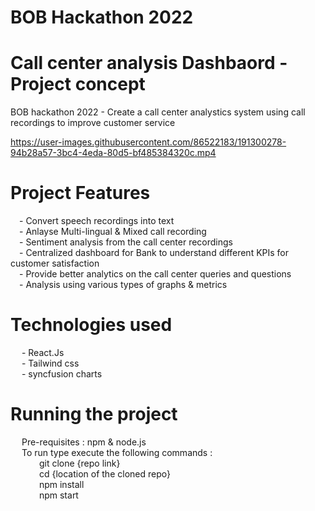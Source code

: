 # BOB Hackathon 2022

# Call center analysis Dashbaord - Project concept

BOB hackathon 2022 - Create a call center analystics system using call recordings to improve customer service

https://user-images.githubusercontent.com/86522183/191300278-94b28a57-3bc4-4eda-80d5-bf485384320c.mp4

# Project Features
&emsp;- Convert speech recordings into text<br> 
&emsp;- Anlayse Multi-lingual & Mixed call recording<br>
&emsp;- Sentiment analysis from the call center recordings<br>
&emsp;- Centralized dashboard for Bank to understand different KPIs for customer satisfaction<br>
&emsp;- Provide better analytics on the call center queries and questions<br>
&emsp;- Analysis using various types of graphs & metrics

# Technologies used<br>
&emsp; - React.Js<br>
&emsp; - Tailwind css<br>
&emsp; - syncfusion charts<br>

# Running the project
&emsp; Pre-requisites : npm & node.js<br>
&emsp; To run type execute the following commands :<br>
&emsp;&emsp;&emsp; git clone {repo link}<br>
&emsp;&emsp;&emsp; cd  {location of the cloned repo}<br>
&emsp;&emsp;&emsp; npm install<br>
&emsp;&emsp;&emsp; npm start<br>
